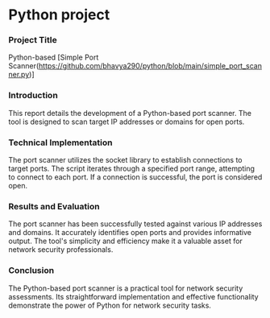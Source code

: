 
# Python project

### Project Title
Python-based [Simple Port Scanner(https://github.com/bhavya290/python/blob/main/simple_port_scanner.py)]

### Introduction
This report details the development of a Python-based port scanner. The tool is designed to scan target IP addresses or domains for open ports.

### Technical Implementation
The port scanner utilizes the socket library to establish connections to target ports. The script iterates through a specified port range, attempting to connect to each port. If a connection is successful, the port is considered open.

### Results and Evaluation
The port scanner has been successfully tested against various IP addresses and domains. It accurately identifies open ports and provides informative output. The tool's simplicity and efficiency make it a valuable asset for network security professionals.

### Conclusion
The Python-based port scanner is a practical tool for network security assessments. Its straightforward implementation and effective functionality demonstrate the power of Python for network security tasks.
